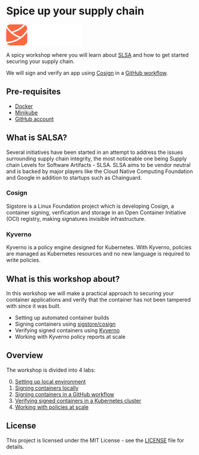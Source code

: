 # Spice up your supply chain

![slsa logo](img/slsa-logo.svg)

A spicy workshop where you will learn about [SLSA](https://slsa.dev/) and how to get started securing your supply chain.

We will sign and verify an app using [Cosign](https://github.com/sigstore/cosign) in a [GitHub workflow](https://docs.github.com/en/actions/quickstart).

## Pre-requisites

- [Docker](https://docs.docker.com/get-docker/)
- [Minikube](https://minikube.sigs.k8s.io/docs/start/)
- [GitHub account](https://github.com/signup)

## What is SALSA?

Several initiatives have been started in an attempt to address the issues surrounding supply chain integrity, the most noticeable one being Supply chain Levels for Software Artifacts - SLSA. SLSA aims to be vendor neutral and is backed by major players like the Cloud Native Computing Foundation and Google in addition to startups such as Chainguard.

### Cosign

Sigstore is a Linux Foundation project which is developing Cosign, a container signing, verification and storage in an Open Container Initiative (OCI) registry, making signatures invisible infrastructure.

### Kyverno

Kyverno is a policy engine designed for Kubernetes. With Kyverno, policies are managed as Kubernetes resources and no new language is required to write policies.

## What is this workshop about?

In this workshop we will make a practical approach to securing your container applications and verify that the container has not been tampered with since it was built.

 * Setting up automated container builds
 * Signing containers using [sigstore/cosign](https://github.com/sigstore/cosign)
 * Verifying signed containers using [Kyverno](https://kyverno.io/docs/writing-policies/verify-images/)
 * Working with Kyverno policy reports at scale

## Overview

The workshop is divided into 4 labs:

0. [Setting up local environment](labs/lab-0/README.md)
1. [Signing containers locally](labs/lab-1/README.md)
2. [Signing containers in a GitHub workflow](labs/lab-2/README.md)
3. [Verifying signed containers in a Kubernetes cluster](labs/lab-3/README.md)
4. [Working with policies at scale](labs/lab-4/README.md)

## License

This project is licensed under the MIT License - see the [LICENSE](LICENSE) file for details.
